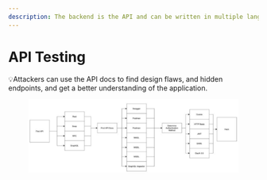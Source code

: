 ```yaml
---
description: The backend is the API and can be written in multiple languages.
---
```


# API Testing

💡Attackers can use the API docs to find design flaws, and hidden endpoints, and get a better understanding of the application.

<figure><img src=".gitbook/assets/image.png" alt=""><figcaption></figcaption></figure>
